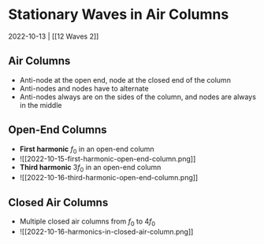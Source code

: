 # Stationary Waves in Air Columns
2022-10-13 | [[12 Waves 2]]

## Air Columns
- Anti-node at the open end, node at the closed end of the column
- Anti-nodes and nodes have to alternate
- Anti-nodes always are on the sides of the column, and nodes are always in the middle

## Open-End Columns
- **First harmonic** $f_0$ in an open-end column
- ![[2022-10-15-first-harmonic-open-end-column.png]]
- **Third harmonic** $3f_0$ in an open-end column
- ![[2022-10-16-third-harmonic-open-end-column.png]]

## Closed Air Columns
- Multiple closed air columns from $f_0$ to $4f_0$
- ![[2022-10-16-harmonics-in-closed-air-column.png]]
